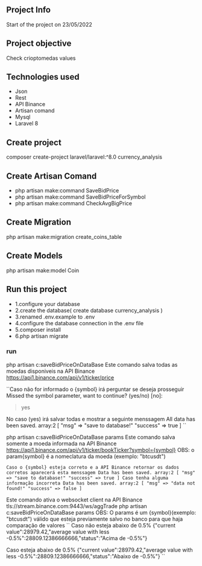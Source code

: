 ## Project Info
Start of the project on 23/05/2022

## Project objective
Check crioptomedas values

## Technologies used
- Json
- Rest
- API Binance
- Artisan comand
- Mysql
- Laravel 8


## Create project
composer create-project laravel/laravel:^8.0 currency_analysis

## Create Artisan Comand
- php artisan make:command SaveBidPrice
- php artisan make:command SaveBidPriceForSymbol
- php artisan make:command CheckAvgBigPrice

## Create Migration
php artisan make:migration create_coins_table

## Create Models
php artisan make:model Coin

## Run this project

- 1.configure your database
- 2.create the database( create database currency_analysis )
- 3.renamed .env.example to .env
- 4.configure the database connection in the .env file
- 5.composer install
- 6.php artisan migrate


### run
php artisan c:saveBidPriceOnDataBase
Este comando salva todas as moedas disponiveis na API Binance https://api1.binance.com/api/v1/ticker/price

``Caso não for informado o {symbol} irá perguntar se deseja prosseguir
Missed the symbol parameter, want to continue? (yes/no) [no]:
> yes

No caso (yes) irá salvar todas e mostrar a seguinte menssagem
All data has been saved.
array:2 [
  "msg" => "save to database!"
  "success" => true
]
``

php artisan c:saveBidPriceOnDataBase params
Este comando salva somente a moeda informada na API Binance https://api1.binance.com/api/v1/ticker/bookTicker?symbol={symbol}
OBS: o param{symbol} é a nomeclatura da moeda (exemplo: "btcusdt")

``Caso o {symbol} esteja correto e a API Binance retornar os dados corretos aparecerá esta menssagem
Data has been saved.
array:2 [
  "msg" => "save to database!"
  "success" => true
]
Caso tenha alguma informação incorreta
Data has been saved.
array:2 [
  "msg" => "data not found!"
  "success" => false
]
``

Este comando ativa o websocket client na API Binance tls://stream.binance.com:9443/ws/aggTrade
php artisan c:saveBidPriceOnDataBase params
OBS: O params é um {symbol}(exemplo: "btcusdt") válido que esteja previamente salvo no banco para que haja comparação de valores
``
Caso não esteja abaixo de 0.5%
{"current value":28979.42,"average value with less -0.5%":28809.12386666666,"status":"Acima de -0.5%"}

Caso esteja abaixo de 0.5%
{"current value":28979.42,"average value with less -0.5%":28809.12386666666,"status":"Abaixo de -0.5%"}
``



